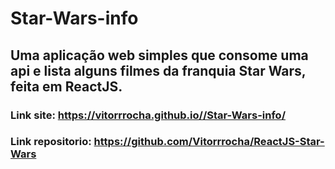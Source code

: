 # Star-Wars-info
## Uma aplicação web simples que consome uma api e lista alguns filmes da franquia Star Wars, feita em ReactJS.
### Link site: https://vitorrrocha.github.io//Star-Wars-info/
### Link repositorio: https://github.com/Vitorrrocha/ReactJS-Star-Wars

